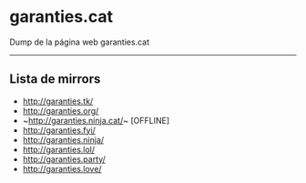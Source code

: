 # garanties.cat
Dump de la página web garanties.cat

---

## Lista de mirrors

* http://garanties.tk/
* http://garanties.org/
* ~http://garanties.ninja.cat/~ [OFFLINE]
* http://garanties.fyi/
* http://garanties.ninja/
* http://garanties.lol/
* http://garanties.party/
* http://garanties.love/
